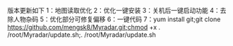 版本更新如下
1：地图读取优化
2：优化一键安装
3：关机后一键启动功能
4：去除人物杂码
5：优化部分可修复偏移
6：一键代码
7：yum install git;git clone https://github.com/mengsk8/Myradar.git;chmod +x . /root/Myradar/update.sh;. /root/Myradar/update.sh
